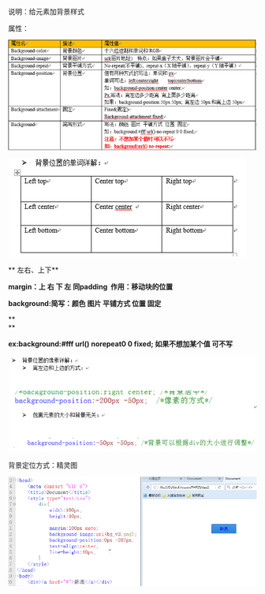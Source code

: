 说明：给元素加背景样式

  


属性：

![](/img/Language/CSS/backgroud/18834531.png)

![](/img/Language/CSS/backgroud/18871203.png)

** 左右、上下**

**margin：上 右 下 左 同padding  作用：移动块的位置**

**background:简写：颜色 图片 平铺方式 位置 固定**

**  
**

**ex:background:\#fff url\(\) norepeat0 0 fixed; 如果不想加某个值 可不写**

![](/img/Language/CSS/backgroud/19005078.png)

背景定位方式：精灵图

![](/img/Language/CSS/backgroud/c911369e-6aeb-42dd-b233-4d29211837db.png)


